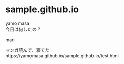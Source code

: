 # sample.github.io
<diV>yamo masa</div>
<a>今日は何したの？</a>
<p>mari</p> 
 <a>マンガ読んで、寝てた</a>
 <div>
https://yamomasa.github.io/sample.github.io/test.html
</div>
